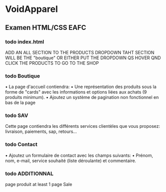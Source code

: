 ﻿# VoidApparel
## Examen HTML/CSS EAFC


### todo index.html
ADD AN ALL SECTION TO THE PRODUCTS DROPDOWN TAHT SECTION WILL BE THE "boutique" OR EITHER PUT THE DROPDOWN QS HOVER QND CLICK THE PRODUCTS TO GO TO THE SHOP


### todo Boutique
• La page d'accueil contiendra:
• Une représentation des produits sous la forme de "cards" avec les informations et options liées
aux achats (9 produits minimum).
• Ajoutez un système de pagination non fonctionnel en bas de la page

### todo SAV
Cette page contiendra les différents services clientèles que vous proposez: livraison,
paiements, sap, retours… 

### todo Contact
• Ajoutez un formulaire de contact avec les champs suivants:
• Prénom, nom, e-mail, service souhaité (liste déroulante) et commentaire.


### todo ADDITIONNAL
page produit at least 1
page Sale
